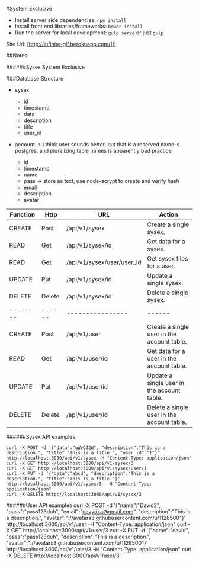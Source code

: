 #System Exclusive

* Install server side dependencies: `npm install`
* Install front end libraries/frameworks: `bower install`
* Run the server for local development: `gulp serve` or just `gulp`

Site Url: [http://infinite-gif.herokuapp.com/]()

##Notes



######Sysex
	System Exclusive


###Database Structure

* sysex
	* id
	* timestamp
	* data
	* description
	* title
	* user_id
	
* account -> i think user sounds better, but that is a reserved name is postgres, and pluralizing table names is apparently bad practice
	* id
	* timestamp
	* name
	* pass -> store as text, use node-scrypt to create and verify hash
	* email
	* description
	* avatar
	
| Function | Http   | URL              | Action |
| -------- | ------ | ---------------- | ------ |
| CREATE   | Post   | /api/v1/sysex    | Create a single sysex. |
| READ     | Get    | /api/v1/sysex/id | Get data for a sysex. |
| READ     | Get    | /api/v1/sysex/user/user_id | Get sysex files for a user. |
| UPDATE   | Put    | /api/v1/sysex/id | Update a single sysex. |
| DELETE   | Delete | /api/v1/sysex/id | Delete a single sysex. |
| -------- | ------ | ---------------- | ------ |
| CREATE   | Post   | /api/v1/user    | Create a single user in the account table. |
| READ     | Get    | /api/v1/user/id | Get data for a user in the account table. |
| UPDATE   | Put    | /api/v1/user/id | Update a single user in the account table. |
| DELETE   | Delete | /api/v1/user/id | Delete a single user in the account table. |

######Sysex API examples

	curl -X POST -d '{"data":"qWyQJ2W", "description":"This is a description.", "title":"This is a title.", "user_id":"1"}' http://localhost:3000/api/v1/sysex -H "Content-Type: application/json"
	curl -X GET http://localhost:3000/api/v1/sysex/3
	curl -X GET http://localhost:3000/api/v1/sysex/user/1
	curl -X PUT -d '{"data":"abcd", "description":"This is a description.", "title":"This is a title."}' http://localhost:3000/api/v1/sysex/3  -H "Content-Type: application/json"
	curl -X DELETE http://localhost:3000/api/v1/sysex/3
	
######User API examples
	curl -X POST -d '{"name":"David2", "pass":"pass123duh", "email":"davydka@gmail.com", "description":"This is a description.", "avatar":"://avatars3.githubusercontent.com/u/1128500"}' http://localhost:3000/api/v1/user -H "Content-Type: application/json"
	curl -X GET http://localhost:3000/api/v1/user/3
	curl -X PUT -d '{"name":"david", "pass":"pass123duh", "description":"This is a description.", "avatar":"://avatars3.githubusercontent.com/u/1128500"}' http://localhost:3000/api/v1/user/3  -H "Content-Type: application/json"
	curl -X DELETE http://localhost:3000/api/v1/user/3
